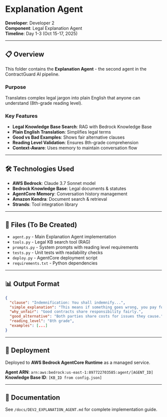 # Explanation Agent

**Developer**: Developer 2  
**Component**: Legal Explanation Agent  
**Timeline**: Day 1-3 (Oct 15-17, 2025)

---

## 📋 Overview

This folder contains the **Explanation Agent** - the second agent in the ContractGuard AI pipeline.

### Purpose
Translates complex legal jargon into plain English that anyone can understand (8th-grade reading level).

### Key Features
- **Legal Knowledge Base Search**: RAG with Bedrock Knowledge Base
- **Plain English Translation**: Simplifies legal terms
- **Good vs Bad Examples**: Shows fair alternative clauses
- **Reading Level Validation**: Ensures 8th-grade comprehension
- **Context-Aware**: Uses memory to maintain conversation flow

---

## 🛠️ Technologies Used

- **AWS Bedrock**: Claude 3.7 Sonnet model
- **Bedrock Knowledge Base**: Legal documents & statutes
- **AgentCore Memory**: Conversation history management
- **Amazon Kendra**: Document search & retrieval
- **Strands**: Tool integration library

---

## 📁 Files (To Be Created)

- `agent.py` - Main Explanation Agent implementation
- `tools.py` - Legal KB search tool (RAG)
- `prompts.py` - System prompts with reading level requirements
- `tests.py` - Unit tests with readability checks
- `deploy.py` - AgentCore deployment script
- `requirements.txt` - Python dependencies

---

## 📊 Output Format

```json
{
  "clause": "Indemnification: You shall indemnify...",
  "simple_explanation": "This means if something goes wrong, you pay for everything - even if it's not your fault.",
  "why_unfair": "Good contracts share responsibility fairly.",
  "good_alternative": "Both parties share costs for issues they cause.",
  "reading_level": "8th grade",
  "examples": [...]
}
```

---

## 🚀 Deployment

Deployed to **AWS Bedrock AgentCore Runtime** as a managed service.

**Agent ARN**: `arn:aws:bedrock:us-east-1:897722703585:agent/[AGENT_ID]`  
**Knowledge Base ID**: `[KB_ID from config.json]`

---

## 📖 Documentation

See `/docs/DEV2_EXPLANATION_AGENT.md` for complete implementation guide.
